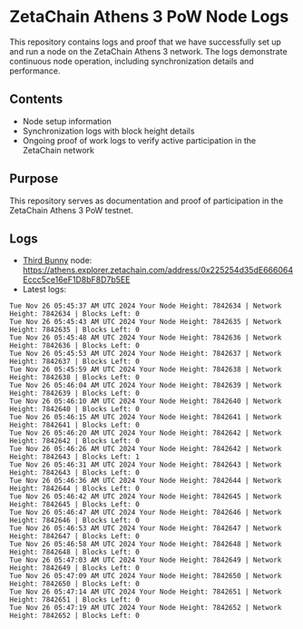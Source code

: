 # ZetaChain Athens 3 PoW Node Logs
This repository contains logs and proof that we have successfully set up and run a node on the ZetaChain Athens 3 network. The logs demonstrate continuous node operation, including synchronization details and performance.

## Contents
- Node setup information
- Synchronization logs with block height details
- Ongoing proof of work logs to verify active participation in the ZetaChain network

## Purpose
This repository serves as documentation and proof of participation in the ZetaChain Athens 3 PoW testnet.

## Logs

- [Third Bunny](https://thirdbunny.xyz/) node: https://athens.explorer.zetachain.com/address/0x225254d35dE666064Eccc5ce16eF1D8bF8D7b5EE
- Latest logs:
```
Tue Nov 26 05:45:37 AM UTC 2024 Your Node Height: 7842634 | Network Height: 7842634 | Blocks Left: 0
Tue Nov 26 05:45:43 AM UTC 2024 Your Node Height: 7842635 | Network Height: 7842635 | Blocks Left: 0
Tue Nov 26 05:45:48 AM UTC 2024 Your Node Height: 7842636 | Network Height: 7842636 | Blocks Left: 0
Tue Nov 26 05:45:53 AM UTC 2024 Your Node Height: 7842637 | Network Height: 7842637 | Blocks Left: 0
Tue Nov 26 05:45:59 AM UTC 2024 Your Node Height: 7842638 | Network Height: 7842638 | Blocks Left: 0
Tue Nov 26 05:46:04 AM UTC 2024 Your Node Height: 7842639 | Network Height: 7842639 | Blocks Left: 0
Tue Nov 26 05:46:10 AM UTC 2024 Your Node Height: 7842640 | Network Height: 7842640 | Blocks Left: 0
Tue Nov 26 05:46:15 AM UTC 2024 Your Node Height: 7842641 | Network Height: 7842641 | Blocks Left: 0
Tue Nov 26 05:46:20 AM UTC 2024 Your Node Height: 7842642 | Network Height: 7842642 | Blocks Left: 0
Tue Nov 26 05:46:26 AM UTC 2024 Your Node Height: 7842642 | Network Height: 7842643 | Blocks Left: 1
Tue Nov 26 05:46:31 AM UTC 2024 Your Node Height: 7842643 | Network Height: 7842643 | Blocks Left: 0
Tue Nov 26 05:46:36 AM UTC 2024 Your Node Height: 7842644 | Network Height: 7842644 | Blocks Left: 0
Tue Nov 26 05:46:42 AM UTC 2024 Your Node Height: 7842645 | Network Height: 7842645 | Blocks Left: 0
Tue Nov 26 05:46:47 AM UTC 2024 Your Node Height: 7842646 | Network Height: 7842646 | Blocks Left: 0
Tue Nov 26 05:46:53 AM UTC 2024 Your Node Height: 7842647 | Network Height: 7842647 | Blocks Left: 0
Tue Nov 26 05:46:58 AM UTC 2024 Your Node Height: 7842648 | Network Height: 7842648 | Blocks Left: 0
Tue Nov 26 05:47:03 AM UTC 2024 Your Node Height: 7842649 | Network Height: 7842649 | Blocks Left: 0
Tue Nov 26 05:47:09 AM UTC 2024 Your Node Height: 7842650 | Network Height: 7842650 | Blocks Left: 0
Tue Nov 26 05:47:14 AM UTC 2024 Your Node Height: 7842651 | Network Height: 7842651 | Blocks Left: 0
Tue Nov 26 05:47:19 AM UTC 2024 Your Node Height: 7842652 | Network Height: 7842652 | Blocks Left: 0
```

